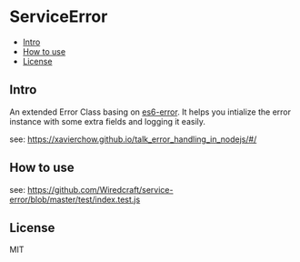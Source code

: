 ServiceError
====================

- [Intro](#intro)
- [How to use](#how-to-use)
- [License](#licnese)

Intro
-----
An extended Error Class basing on [es6-error](https://github.com/bjyoungblood/es6-error).
It helps you intialize the error instance with some extra fields and logging it easily.

see: https://xavierchow.github.io/talk_error_handling_in_nodejs/#/

How to use
----
see: https://github.com/Wiredcraft/service-error/blob/master/test/index.test.js

License
-----------------

MIT

